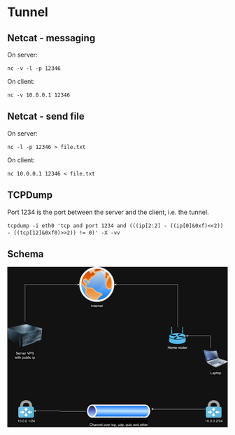 # Tunnel


## Netcat - messaging
On server:
```
nc -v -l -p 12346
```

On client:
```
nc -v 10.0.0.1 12346
```


## Netcat - send file
On server:
```
nc -l -p 12346 > file.txt
```

On client:
```
nc 10.0.0.1 12346 < file.txt
```


## TCPDump
Port 1234 is the port between the server and the client, i.e. the tunnel.
```
tcpdump -i eth0 'tcp and port 1234 and (((ip[2:2] - ((ip[0]&0xf)<<2)) - ((tcp[12]&0xf0)>>2)) != 0)' -X -vv
```


## Schema
![Schema](public/tunnel_schema.png)